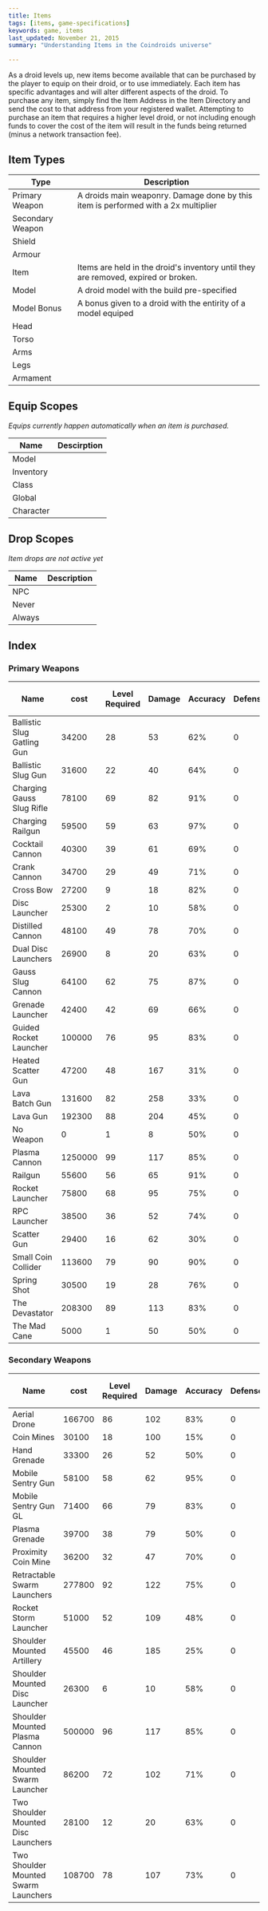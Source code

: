 ```yaml
---
title: Items
tags: [items, game-specifications]
keywords: game, items 
last_updated: November 21, 2015
summary: "Understanding Items in the Coindroids universe"

---
```


As a droid levels up, new items become available that can be purchased by the player to equip on their droid, or to use immediately. Each item has specific advantages and will alter different aspects of the droid.
To purchase any item, simply find the Item Address in the Item Directory and send the cost to that address from your registered wallet.
Attempting to purchase an item that requires a higher level droid, or not including enough funds to cover the cost of the item will result in the funds being returned (minus a network transaction fee).

## Item Types

|   Type | Description  |  
|------------------|----|
|Primary Weapon| A droids main weaponry. Damage done by this item is performed with a 2x multiplier |
|Secondary Weapon|| A droids secondary weapon.| 
|Shield| |
|Armour||
|Item| Items are held in the droid's inventory until they are removed, expired or broken. |
|Model| A droid model with the build pre-specified |
|Model Bonus| A bonus given to a droid with the entirity of a model equiped |
|Head| |
|Torso||
|Arms||
|Legs	||
|Armament||


## Equip Scopes

_Equips currently happen automatically when an item is purchased._

|Name | Descirption|
|----|------|
|Model| |
|Inventory| |
|Class | | 
|Global| |
|Character| |

## Drop Scopes

_Item drops are not active yet_

|Name| Description|
|----|----|
|NPC| |
|Never|| 
|Always||

## Index

### Primary Weapons

| Name                       | cost    | Level Required | Damage | Accuracy | Defense | Evasion | Counter Attack | Health Increase | Lasts | Stage Damage Modifier | Drop Frequency | Drop Scope | Equip Scope |
|----------------------------|---------|----------------|--------|----------|---------|---------|----------------|-----------------|-------|-----------------------|----------------|------------|-------------|
| Ballistic Slug Gatling Gun | 34200   | 28             | 53     | 62%      | 0       | 0%      | 0%             | 0%              | 0     | 0.00                  | 0%             | NPC        | Global      |
| Ballistic Slug Gun         | 31600   | 22             | 40     | 64%      | 0       | 0%      | 0%             | 0%              | 0     | 0.00                  | 0%             | NPC        | Global      |
| Charging Gauss Slug Rifle  | 78100   | 69             | 82     | 91%      | 0       | 0%      | 0%             | 0%              | 0     | 0.25                  | 0%             | NPC        | Global      |
| Charging Railgun           | 59500   | 59             | 63     | 97%      | 0       | 0%      | 0%             | 0%              | 0     | 0.25                  | 0%             | NPC        | Global      |
| Cocktail Cannon            | 40300   | 39             | 61     | 69%      | 0       | 0%      | 0%             | 0%              | 0     | 12.00                 | 0%             | NPC        | Global      |
| Crank Cannon               | 34700   | 29             | 49     | 71%      | 0       | 0%      | 0%             | 0%              | 0     | 0.50                  | 0%             | NPC        | Global      |
| Cross Bow                  | 27200   | 9              | 18     | 82%      | 0       | 0%      | 0%             | 0%              | 0     | 5.00                  | 0%             | NPC        | Global      |
| Disc Launcher              | 25300   | 2              | 10     | 58%      | 0       | 0%      | 0%             | 0%              | 0     | 0.00                  | 0%             | NPC        | Global      |
| Distilled Cannon           | 48100   | 49             | 78     | 70%      | 0       | 0%      | 0%             | 0%              | 0     | 0.10                  | 0%             | NPC        | Global      |
| Dual Disc Launchers        | 26900   | 8              | 20     | 63%      | 0       | 0%      | 0%             | 0%              | 0     | 0.00                  | 0%             | NPC        | Global      |
| Gauss Slug Cannon          | 64100   | 62             | 75     | 87%      | 0       | 0%      | 0%             | 0%              | 0     | 0.00                  | 0%             | NPC        | Global      |
| Grenade Launcher           | 42400   | 42             | 69     | 66%      | 0       | 0%      | 0%             | 0%              | 0     | 0.00                  | 0%             | NPC        | Global      |
| Guided Rocket Launcher     | 100000  | 76             | 95     | 83%      | 0       | 0%      | 0%             | 0%              | 0     | 0.00                  | 0%             | NPC        | Global      |
| Heated Scatter Gun         | 47200   | 48             | 167    | 31%      | 0       | 0%      | 0%             | 0%              | 0     | 0.00                  | 0%             | NPC        | Global      |
| Lava Batch Gun             | 131600  | 82             | 258    | 33%      | 0       | 0%      | 0%             | 0%              | 0     | 0.00                  | 0%             | NPC        | Global      |
| Lava Gun                   | 192300  | 88             | 204    | 45%      | 0       | 0%      | 0%             | 0%              | 0     | 0.00                  | 0%             | NPC        | Global      |
| No Weapon                  | 0       | 1              | 8      | 50%      | 0       | 0%      | 0%             | 0%              | 0     | 0.00                  | 0%             | NPC        | Global      |
| Plasma Cannon              | 1250000 | 99             | 117    | 85%      | 0       | 0%      | 0%             | 0%              | 0     | 0.00                  | 0%             | NPC        | Global      |
| Railgun                    | 55600   | 56             | 65     | 91%      | 0       | 0%      | 0%             | 0%              | 0     | 0.00                  | 0%             | NPC        | Global      |
| Rocket Launcher            | 75800   | 68             | 95     | 75%      | 0       | 0%      | 0%             | 0%              | 0     | 0.00                  | 0%             | NPC        | Global      |
| RPC Launcher               | 38500   | 36             | 52     | 74%      | 0       | 0%      | 0%             | 0%              | 0     | 0.00                  | 0%             | NPC        | Global      |
| Scatter Gun                | 29400   | 16             | 62     | 30%      | 0       | 0%      | 0%             | 0%              | 0     | 0.00                  | 0%             | NPC        | Global      |
| Small Coin Collider        | 113600  | 79             | 90     | 90%      | 0       | 0%      | 0%             | 0%              | 0     | 0.75                  | 0%             | NPC        | Global      |
| Spring Shot                | 30500   | 19             | 28     | 76%      | 0       | 0%      | 0%             | 0%              | 0     | 0.50                  | 0%             | NPC        | Global      |
| The Devastator             | 208300  | 89             | 113    | 83%      | 0       | 0%      | 0%             | 0%              | 0     | 0.50                  | 0%             | NPC        | Global      |
| The Mad Cane               | 5000    | 1              | 50     | 50%      | 0       | 0%      | 0%             | 0%              | 0     | 0.00                  | 0%             | NPC        | Global      |

### Secondary Weapons

| Name                                 | cost   | Level Required | Damage | Accuracy | Defense | Evasion | Counter Attack | Health Increase | Lasts | Stage Damage Modifier | Drop Frequency | Drop Scope | Equip Scope |
|--------------------------------------|--------|----------------|--------|----------|---------|---------|----------------|-----------------|-------|-----------------------|----------------|------------|-------------|
| Aerial Drone                         | 166700 | 86             | 102    | 83%      | 0       | 0%      | 0%             | 0%              | 0     | 0.00                  | 0%             | NPC        | Global      |
| Coin Mines                           | 30100  | 18             | 100    | 15%      | 0       | 0%      | 0%             | 0%              | 0     | 0.00                  | 0%             | NPC        | Global      |
| Hand Grenade                         | 33300  | 26             | 52     | 50%      | 0       | 0%      | 0%             | 0%              | 0     | 0.00                  | 0%             | NPC        | Global      |
| Mobile Sentry Gun                    | 58100  | 58             | 62     | 95%      | 0       | 0%      | 0%             | 0%              | 0     | 0.00                  | 0%             | NPC        | Global      |
| Mobile Sentry Gun GL                 | 71400  | 66             | 79     | 83%      | 0       | 0%      | 0%             | 0%              | 0     | 0.00                  | 0%             | NPC        | Global      |
| Plasma Grenade                       | 39700  | 38             | 79     | 50%      | 0       | 0%      | 0%             | 0%              | 0     | 0.00                  | 0%             | NPC        | Global      |
| Proximity Coin Mine                  | 36200  | 32             | 47     | 70%      | 0       | 0%      | 0%             | 0%              | 0     | 0.00                  | 0%             | NPC        | Global      |
| Retractable Swarm Launchers          | 277800 | 92             | 122    | 75%      | 0       | 0%      | 0%             | 0%              | 0     | 0.00                  | 0%             | NPC        | Global      |
| Rocket Storm Launcher                | 51000  | 52             | 109    | 48%      | 0       | 0%      | 0%             | 0%              | 0     | 0.00                  | 0%             | NPC        | Global      |
| Shoulder Mounted Artillery           | 45500  | 46             | 185    | 25%      | 0       | 0%      | 0%             | 0%              | 0     | 0.00                  | 0%             | NPC        | Global      |
| Shoulder Mounted Disc Launcher       | 26300  | 6              | 10     | 58%      | 0       | 0%      | 0%             | 0%              | 0     | 0.00                  | 0%             | NPC        | Global      |
| Shoulder Mounted Plasma Cannon       | 500000 | 96             | 117    | 85%      | 0       | 0%      | 0%             | 0%              | 0     | 0.00                  | 0%             | NPC        | Global      |
| Shoulder Mounted Swarm Launcher      | 86200  | 72             | 102    | 71%      | 0       | 0%      | 0%             | 0%              | 0     | 0.00                  | 0%             | NPC        | Global      |
| Two Shoulder Mounted Disc Launchers  | 28100  | 12             | 20     | 63%      | 0       | 0%      | 0%             | 0%              | 0     | 0.00                  | 0%             | NPC        | Global      |
| Two Shoulder Mounted Swarm Launchers | 108700 | 78             | 107    | 73%      | 0       | 0%      | 0%             | 0%              | 0     | 0.00                  | 0%             | NPC        | Global      |
